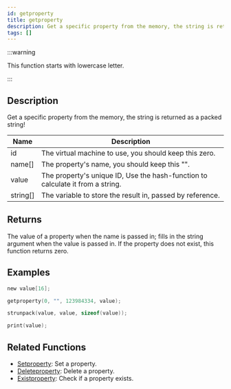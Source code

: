```yaml
---
id: getproperty
title: getproperty
description: Get a specific property from the memory, the string is returned as a packed string!.
tags: []
---
```


:::warning

This function starts with lowercase letter.

:::

## Description

Get a specific property from the memory, the string is returned as a packed string!

| Name | Description |
| --- | --- |
| id | The virtual machine to use, you should keep this zero. |
| name[] | The property's name, you should keep this "". |
| value | The property's unique ID, Use the hash-function to calculate it from a string. |
| string[] | The variable to store the result in, passed by reference. |

## Returns

The value of a property when the name is passed in; fills in the string argument when the value is passed in. If the property does not exist, this function returns zero.

## Examples

```c
new value[16];

getproperty(0, "", 123984334, value);

strunpack(value, value, sizeof(value));

print(value);
```

## Related Functions

- [Setproperty](Setproperty.md): Set a property.
- [Deleteproperty](Deleteproperty.md): Delete a property.
- [Existproperty](Existproperty.md): Check if a property exists.

